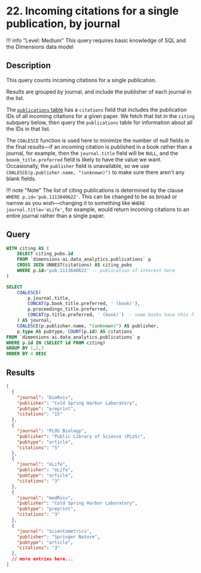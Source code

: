 # 22. Incoming citations for a single publication, by journal

!!! info "Level: Medium"
    This query requires basic knowledge of SQL and the Dimensions data model

## Description

This query counts incoming citations for a single publication. 

Results are grouped by journal, and include the publisher of each journal in the list. 

The [`publications` table](https://docs.dimensions.ai/bigquery/datasource-publications.html) has a `citations` field that includes the publication IDs of all incoming citations for a given paper. We fetch that list in the `citing` subquery below, then query the `publications` table for information about all the IDs in that list.

The `COALESCE` function is used here to minimize the number of null fields in the final results—if an incoming citation is published in a book rather than a journal, for example, then the `journal.title` field will be `NULL`, and the `boook_title.preferred` field is likely to have the value we want. Occasionally, the `publisher` field is unavailable, so we use `COALESCE(p.publisher.name, "(unknown)")` to make sure there aren't any blank fields.

!!! note "Note"
    The list of citing publications is determined by the clause `WHERE p.id='pub.1113640622'`. This can be changed to be as broad or narrow as you wish—changing it to something like `WHERE journal.title='eLife'`, for example, would return incoming citations to an entire journal rather than a single paper.

## Query

```sql
WITH citing AS (
    SELECT citing_pubs.id
    FROM `dimensions-ai.data_analytics.publications` p
    CROSS JOIN UNNEST(citations) AS citing_pubs
    WHERE p.id='pub.1113640622' -- publication of interest here
)

SELECT
    COALESCE(
        p.journal.title,
        CONCAT(p.book_title.preferred, ' (book)'),
        p.proceedings_title.preferred,
        CONCAT(p.title.preferred, ' (book)') -- some books have this field instead of book_title
    ) AS journal,
	COALESCE(p.publisher.name, "(unknown)") AS publisher,
    p.type AS pubtype, COUNT(p.id) AS citations
FROM `dimensions-ai.data_analytics.publications` p
WHERE p.id IN (SELECT id FROM citing)
GROUP BY 1,2,3
ORDER BY 4 DESC
```


## Results

```json
[
  {
    "journal": "bioRxiv",
    "publisher": "Cold Spring Harbor Laboratory",
    "pubtype": "preprint",
    "citations": "15"
  },
  {
    "journal": "PLOS Biology",
    "publisher": "Public Library of Science (PLoS)",
    "pubtype": "article",
    "citations": "5"
  },
  {
    "journal": "eLife",
    "publisher": "eLife",
    "pubtype": "article",
    "citations": "3"
  },
  {
    "journal": "medRxiv",
    "publisher": "Cold Spring Harbor Laboratory",
    "pubtype": "preprint",
    "citations": "3"
  },
  {
    "journal": "Scientometrics",
    "publisher": "Springer Nature",
    "pubtype": "article",
    "citations": "3"
  },
  // more entries here...
]
```
